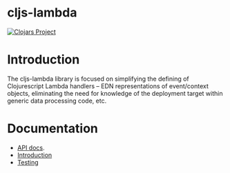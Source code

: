 # cljs-lambda

[![Clojars Project](http://clojars.org/io.nervous/cljs-lambda/latest-version.svg)](http://clojars.org/io.nervous/cljs-lambda)

# Introduction

The cljs-lambda library is focused on simplifying the defining of Clojurescript
Lambda handlers – EDN representations of event/context objects, eliminating the
need for knowledge of the deployment target within generic data processing code,
etc.

# Documentation
 - [API docs](https://nervous.io/doc/cljs-lambda/).
 - [Introduction](https://nervous.io/doc/cljs-lambda/introduction.html)
 - [Testing](https://nervous.io/doc/cljs-lambda/testing.html)
